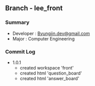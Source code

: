 ## Branch - lee_front

### Summary
 +  Developer : Byungjin.dev@gmail.com
 +  Major : Computer Engineering

### Commit Log
 + 1.0.1 
    + created workspace 'front'
    + created html 'question_board'
    + created html 'answer_board'
